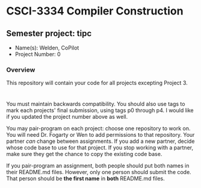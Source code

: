 # CSCI-3334 Compiler Construction
## Semester project: tipc

* Name(s): Welden, CoPilot
* Project Number: 0

### Overview
This repository will contain your code for all projects excepting Project 3.
#
You must maintain backwards compatibility. You should also use tags to mark each projects' final
submission, using tags p0 through p4. I would like if you updated the project number above as well.

You may pair-program on each project: choose one repository to work on. You will need Dr. Fogarty or Wen to add permissions to that repository. Your partner *can* change between assignments. If you add a new partner, decide whose code base to use for that project. If you stop working with a partner, make sure they get the chance to copy the existing code base.

If you pair-program an assignment, both people should put both names in their README.md files. However, only one person should submit the code. That person should be **the first name** in **both** README.md files.




